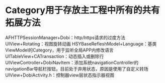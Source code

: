 #  Category用于存放主工程中所有的共有拓展方法

AFHTTPSessionManager+Dobi：http/https请求的过度方法
UIView+Rotating：视图旋转动画
HSYBaseRefleshModel+Language：基类ViewModel的Category，用于监听全局APP内修改语言
UITableView+CATransaction：动态插入或删除行
UIViewController+DobiNavItem：添加系统navigationController的navigationBar导航栏按钮，目前处于弃用状态，原因是使用了自定义转场
UIView+DobiActivity.h：控制器view层状态指示器视图
